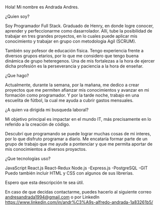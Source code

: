 Hola! Mi nombre es Andrada Andres.

¿Quien soy?

Soy Programador Full Stack. Graduado de Henry, en donde logre conocer, aprender y perfeccionarme como dasarrolador. Allí, tube la posibilidad de trabajar en tres grandes proyectos, en lo cuales puede aplicar mis conocimiento y trabajar en grupo con metodologia Agil (SCRUM).

También soy pofesor de educación física. Tengo experiencia frente a diversos grupos etarios, por lo que me considero que tengo buena dinámica de grupo heteregenos. Una de mis fortalezas a la hora de ejercer dicha profesión es la perseverancia y paciencia a la hora de enseñar.

¿Que hago?

Actualmente, durante la semana, por la mañana, me dedico a crear proyectos que me permiten afianzar mis conocimientos y avanzar en mi formación como programador. Y por la tarde noche, trabajo en una escuelita de fútbol, la cual me ayuda a cubrir gastos mensuales.

¿A quien va dirigida mi busqueda laboral?

Mi objetivo principal es impactar en el mundo IT, más precisamente en lo referido a la creación de código.

Descubrí que programando se puede lograr muchas cosas de mi interes, por lo que disfruto programar a diario. Me encataría formar parte de un grupo de trabajo que me ayude a pontenciar y que me permita aportar de mis conocimientos a diversos proyactos.

¿Que tecnologías uso?

JavaScript
React.js
React-Redux
Node.js -Express.js -PostgreSQL -GIT
Puedo también incluir HTML y CSS con algunos de sus librerías.

Espero que esta descripción te sea útil.

En caso de que decidas contactarme, puedes hacerlo al siguiente correo andresandrada1994@gmail.com o por LinkedIn https://www.linkedin.com/in/andr%C3%A9s-alfredo-andrada-1a83261b5/
